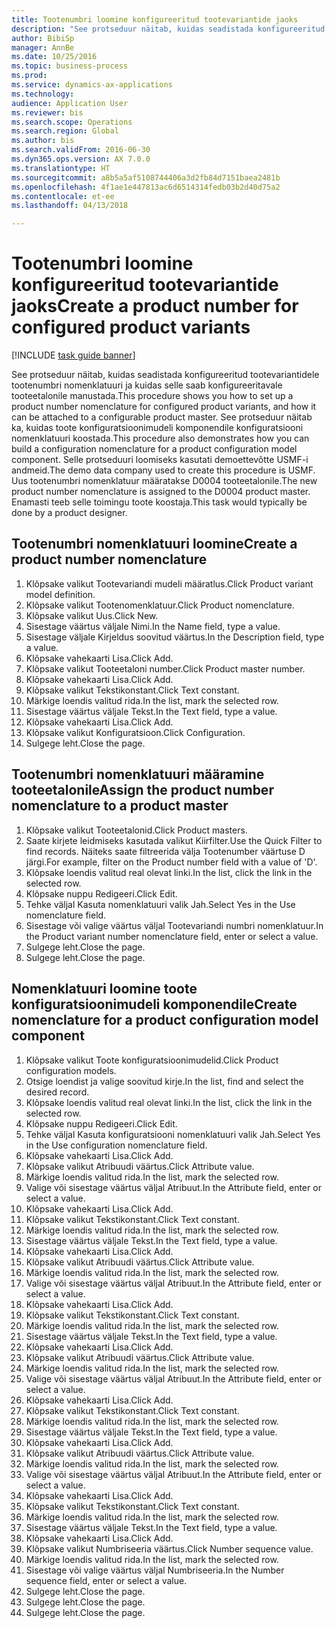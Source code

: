 ```yaml
--- 
title: Tootenumbri loomine konfigureeritud tootevariantide jaoks
description: "See protseduur näitab, kuidas seadistada konfigureeritud tootevariantidele tootenumbri nomenklatuuri ja kuidas selle saab konfigureeritavale tooteetalonile manustada."
author: BibiSp
manager: AnnBe
ms.date: 10/25/2016
ms.topic: business-process
ms.prod: 
ms.service: dynamics-ax-applications
ms.technology: 
audience: Application User
ms.reviewer: bis
ms.search.scope: Operations
ms.search.region: Global
ms.author: bis
ms.search.validFrom: 2016-06-30
ms.dyn365.ops.version: AX 7.0.0
ms.translationtype: HT
ms.sourcegitcommit: a8b5a5af5108744406a3d2fb84d7151baea2481b
ms.openlocfilehash: 4f1ae1e447813ac6d6514314fedb03b2d40d75a2
ms.contentlocale: et-ee
ms.lasthandoff: 04/13/2018

---
```

# <a name="create-a-product-number-for-configured-product-variants"></a><span data-ttu-id="32d54-103">Tootenumbri loomine konfigureeritud tootevariantide jaoks</span><span class="sxs-lookup"><span data-stu-id="32d54-103">Create a product number for configured product variants</span></span>

[!INCLUDE [task guide banner](../../includes/task-guide-banner.md)]

<span data-ttu-id="32d54-104">See protseduur näitab, kuidas seadistada konfigureeritud tootevariantidele tootenumbri nomenklatuuri ja kuidas selle saab konfigureeritavale tooteetalonile manustada.</span><span class="sxs-lookup"><span data-stu-id="32d54-104">This procedure shows you how to set up a product number nomenclature for configured product variants, and how it can be attached to a configurable product master.</span></span> <span data-ttu-id="32d54-105">See protseduur näitab ka, kuidas toote konfiguratsioonimudeli komponendile konfiguratsiooni nomenklatuuri koostada.</span><span class="sxs-lookup"><span data-stu-id="32d54-105">This procedure also demonstrates how you can build a configuration nomenclature for a product configuration model component.</span></span> <span data-ttu-id="32d54-106">Selle protseduuri loomiseks kasutati demoettevõtte USMF-i andmeid.</span><span class="sxs-lookup"><span data-stu-id="32d54-106">The demo data company used to create this procedure is USMF.</span></span> <span data-ttu-id="32d54-107">Uus tootenumbri nomenklatuur määratakse D0004 tooteetalonile.</span><span class="sxs-lookup"><span data-stu-id="32d54-107">The new product number nomenclature is assigned to the D0004 product master.</span></span> <span data-ttu-id="32d54-108">Enamasti teeb selle toimingu toote koostaja.</span><span class="sxs-lookup"><span data-stu-id="32d54-108">This task would typically be done by a product designer.</span></span>


## <a name="create-a-product-number-nomenclature"></a><span data-ttu-id="32d54-109">Tootenumbri nomenklatuuri loomine</span><span class="sxs-lookup"><span data-stu-id="32d54-109">Create a product number nomenclature</span></span>
1. <span data-ttu-id="32d54-110">Klõpsake valikut Tootevariandi mudeli määratlus.</span><span class="sxs-lookup"><span data-stu-id="32d54-110">Click Product variant model definition.</span></span>
2. <span data-ttu-id="32d54-111">Klõpsake valikut Tootenomenklatuur.</span><span class="sxs-lookup"><span data-stu-id="32d54-111">Click Product nomenclature.</span></span>
3. <span data-ttu-id="32d54-112">Klõpsake valikut Uus.</span><span class="sxs-lookup"><span data-stu-id="32d54-112">Click New.</span></span>
4. <span data-ttu-id="32d54-113">Sisestage väärtus väljale Nimi.</span><span class="sxs-lookup"><span data-stu-id="32d54-113">In the Name field, type a value.</span></span>
5. <span data-ttu-id="32d54-114">Sisestage väljale Kirjeldus soovitud väärtus.</span><span class="sxs-lookup"><span data-stu-id="32d54-114">In the Description field, type a value.</span></span>
6. <span data-ttu-id="32d54-115">Klõpsake vahekaarti Lisa.</span><span class="sxs-lookup"><span data-stu-id="32d54-115">Click Add.</span></span>
7. <span data-ttu-id="32d54-116">Klõpsake valikut Tooteetaloni number.</span><span class="sxs-lookup"><span data-stu-id="32d54-116">Click Product master number.</span></span>
8. <span data-ttu-id="32d54-117">Klõpsake vahekaarti Lisa.</span><span class="sxs-lookup"><span data-stu-id="32d54-117">Click Add.</span></span>
9. <span data-ttu-id="32d54-118">Klõpsake valikut Tekstikonstant.</span><span class="sxs-lookup"><span data-stu-id="32d54-118">Click Text constant.</span></span>
10. <span data-ttu-id="32d54-119">Märkige loendis valitud rida.</span><span class="sxs-lookup"><span data-stu-id="32d54-119">In the list, mark the selected row.</span></span>
11. <span data-ttu-id="32d54-120">Sisestage väärtus väljale Tekst.</span><span class="sxs-lookup"><span data-stu-id="32d54-120">In the Text field, type a value.</span></span>
12. <span data-ttu-id="32d54-121">Klõpsake vahekaarti Lisa.</span><span class="sxs-lookup"><span data-stu-id="32d54-121">Click Add.</span></span>
13. <span data-ttu-id="32d54-122">Klõpsake valikut Konfiguratsioon.</span><span class="sxs-lookup"><span data-stu-id="32d54-122">Click Configuration.</span></span>
14. <span data-ttu-id="32d54-123">Sulgege leht.</span><span class="sxs-lookup"><span data-stu-id="32d54-123">Close the page.</span></span>

## <a name="assign-the-product-number-nomenclature-to-a-product-master"></a><span data-ttu-id="32d54-124">Tootenumbri nomenklatuuri määramine tooteetalonile</span><span class="sxs-lookup"><span data-stu-id="32d54-124">Assign the product number nomenclature to a product master</span></span>
1. <span data-ttu-id="32d54-125">Klõpsake valikut Tooteetalonid.</span><span class="sxs-lookup"><span data-stu-id="32d54-125">Click Product masters.</span></span>
2. <span data-ttu-id="32d54-126">Saate kirjete leidmiseks kasutada valikut Kiirfilter.</span><span class="sxs-lookup"><span data-stu-id="32d54-126">Use the Quick Filter to find records.</span></span> <span data-ttu-id="32d54-127">Näiteks saate filtreerida välja Tootenumber väärtuse D järgi.</span><span class="sxs-lookup"><span data-stu-id="32d54-127">For example, filter on the Product number field with a value of 'D'.</span></span>
3. <span data-ttu-id="32d54-128">Klõpsake loendis valitud real olevat linki.</span><span class="sxs-lookup"><span data-stu-id="32d54-128">In the list, click the link in the selected row.</span></span>
4. <span data-ttu-id="32d54-129">Klõpsake nuppu Redigeeri.</span><span class="sxs-lookup"><span data-stu-id="32d54-129">Click Edit.</span></span>
5. <span data-ttu-id="32d54-130">Tehke väljal Kasuta nomenklatuuri valik Jah.</span><span class="sxs-lookup"><span data-stu-id="32d54-130">Select Yes in the Use nomenclature field.</span></span>
6. <span data-ttu-id="32d54-131">Sisestage või valige väärtus väljal Tootevariandi numbri nomenklatuur.</span><span class="sxs-lookup"><span data-stu-id="32d54-131">In the Product variant number nomenclature field, enter or select a value.</span></span>
7. <span data-ttu-id="32d54-132">Sulgege leht.</span><span class="sxs-lookup"><span data-stu-id="32d54-132">Close the page.</span></span>
8. <span data-ttu-id="32d54-133">Sulgege leht.</span><span class="sxs-lookup"><span data-stu-id="32d54-133">Close the page.</span></span>

## <a name="create-nomenclature-for-a-product-configuration-model-component"></a><span data-ttu-id="32d54-134">Nomenklatuuri loomine toote konfiguratsioonimudeli komponendile</span><span class="sxs-lookup"><span data-stu-id="32d54-134">Create nomenclature for a product configuration model component</span></span>
1. <span data-ttu-id="32d54-135">Klõpsake valikut Toote konfiguratsioonimudelid.</span><span class="sxs-lookup"><span data-stu-id="32d54-135">Click Product configuration models.</span></span>
2. <span data-ttu-id="32d54-136">Otsige loendist ja valige soovitud kirje.</span><span class="sxs-lookup"><span data-stu-id="32d54-136">In the list, find and select the desired record.</span></span>
3. <span data-ttu-id="32d54-137">Klõpsake loendis valitud real olevat linki.</span><span class="sxs-lookup"><span data-stu-id="32d54-137">In the list, click the link in the selected row.</span></span>
4. <span data-ttu-id="32d54-138">Klõpsake nuppu Redigeeri.</span><span class="sxs-lookup"><span data-stu-id="32d54-138">Click Edit.</span></span>
5. <span data-ttu-id="32d54-139">Tehke väljal Kasuta konfiguratsiooni nomenklatuuri valik Jah.</span><span class="sxs-lookup"><span data-stu-id="32d54-139">Select Yes in the Use configuration nomenclature field.</span></span>
6. <span data-ttu-id="32d54-140">Klõpsake vahekaarti Lisa.</span><span class="sxs-lookup"><span data-stu-id="32d54-140">Click Add.</span></span>
7. <span data-ttu-id="32d54-141">Klõpsake valikut Atribuudi väärtus.</span><span class="sxs-lookup"><span data-stu-id="32d54-141">Click Attribute value.</span></span>
8. <span data-ttu-id="32d54-142">Märkige loendis valitud rida.</span><span class="sxs-lookup"><span data-stu-id="32d54-142">In the list, mark the selected row.</span></span>
9. <span data-ttu-id="32d54-143">Valige või sisestage väärtus väljal Atribuut.</span><span class="sxs-lookup"><span data-stu-id="32d54-143">In the Attribute field, enter or select a value.</span></span>
10. <span data-ttu-id="32d54-144">Klõpsake vahekaarti Lisa.</span><span class="sxs-lookup"><span data-stu-id="32d54-144">Click Add.</span></span>
11. <span data-ttu-id="32d54-145">Klõpsake valikut Tekstikonstant.</span><span class="sxs-lookup"><span data-stu-id="32d54-145">Click Text constant.</span></span>
12. <span data-ttu-id="32d54-146">Märkige loendis valitud rida.</span><span class="sxs-lookup"><span data-stu-id="32d54-146">In the list, mark the selected row.</span></span>
13. <span data-ttu-id="32d54-147">Sisestage väärtus väljale Tekst.</span><span class="sxs-lookup"><span data-stu-id="32d54-147">In the Text field, type a value.</span></span>
14. <span data-ttu-id="32d54-148">Klõpsake vahekaarti Lisa.</span><span class="sxs-lookup"><span data-stu-id="32d54-148">Click Add.</span></span>
15. <span data-ttu-id="32d54-149">Klõpsake valikut Atribuudi väärtus.</span><span class="sxs-lookup"><span data-stu-id="32d54-149">Click Attribute value.</span></span>
16. <span data-ttu-id="32d54-150">Märkige loendis valitud rida.</span><span class="sxs-lookup"><span data-stu-id="32d54-150">In the list, mark the selected row.</span></span>
17. <span data-ttu-id="32d54-151">Valige või sisestage väärtus väljal Atribuut.</span><span class="sxs-lookup"><span data-stu-id="32d54-151">In the Attribute field, enter or select a value.</span></span>
18. <span data-ttu-id="32d54-152">Klõpsake vahekaarti Lisa.</span><span class="sxs-lookup"><span data-stu-id="32d54-152">Click Add.</span></span>
19. <span data-ttu-id="32d54-153">Klõpsake valikut Tekstikonstant.</span><span class="sxs-lookup"><span data-stu-id="32d54-153">Click Text constant.</span></span>
20. <span data-ttu-id="32d54-154">Märkige loendis valitud rida.</span><span class="sxs-lookup"><span data-stu-id="32d54-154">In the list, mark the selected row.</span></span>
21. <span data-ttu-id="32d54-155">Sisestage väärtus väljale Tekst.</span><span class="sxs-lookup"><span data-stu-id="32d54-155">In the Text field, type a value.</span></span>
22. <span data-ttu-id="32d54-156">Klõpsake vahekaarti Lisa.</span><span class="sxs-lookup"><span data-stu-id="32d54-156">Click Add.</span></span>
23. <span data-ttu-id="32d54-157">Klõpsake valikut Atribuudi väärtus.</span><span class="sxs-lookup"><span data-stu-id="32d54-157">Click Attribute value.</span></span>
24. <span data-ttu-id="32d54-158">Märkige loendis valitud rida.</span><span class="sxs-lookup"><span data-stu-id="32d54-158">In the list, mark the selected row.</span></span>
25. <span data-ttu-id="32d54-159">Valige või sisestage väärtus väljal Atribuut.</span><span class="sxs-lookup"><span data-stu-id="32d54-159">In the Attribute field, enter or select a value.</span></span>
26. <span data-ttu-id="32d54-160">Klõpsake vahekaarti Lisa.</span><span class="sxs-lookup"><span data-stu-id="32d54-160">Click Add.</span></span>
27. <span data-ttu-id="32d54-161">Klõpsake valikut Tekstikonstant.</span><span class="sxs-lookup"><span data-stu-id="32d54-161">Click Text constant.</span></span>
28. <span data-ttu-id="32d54-162">Märkige loendis valitud rida.</span><span class="sxs-lookup"><span data-stu-id="32d54-162">In the list, mark the selected row.</span></span>
29. <span data-ttu-id="32d54-163">Sisestage väärtus väljale Tekst.</span><span class="sxs-lookup"><span data-stu-id="32d54-163">In the Text field, type a value.</span></span>
30. <span data-ttu-id="32d54-164">Klõpsake vahekaarti Lisa.</span><span class="sxs-lookup"><span data-stu-id="32d54-164">Click Add.</span></span>
31. <span data-ttu-id="32d54-165">Klõpsake valikut Atribuudi väärtus.</span><span class="sxs-lookup"><span data-stu-id="32d54-165">Click Attribute value.</span></span>
32. <span data-ttu-id="32d54-166">Märkige loendis valitud rida.</span><span class="sxs-lookup"><span data-stu-id="32d54-166">In the list, mark the selected row.</span></span>
33. <span data-ttu-id="32d54-167">Valige või sisestage väärtus väljal Atribuut.</span><span class="sxs-lookup"><span data-stu-id="32d54-167">In the Attribute field, enter or select a value.</span></span>
34. <span data-ttu-id="32d54-168">Klõpsake vahekaarti Lisa.</span><span class="sxs-lookup"><span data-stu-id="32d54-168">Click Add.</span></span>
35. <span data-ttu-id="32d54-169">Klõpsake valikut Tekstikonstant.</span><span class="sxs-lookup"><span data-stu-id="32d54-169">Click Text constant.</span></span>
36. <span data-ttu-id="32d54-170">Märkige loendis valitud rida.</span><span class="sxs-lookup"><span data-stu-id="32d54-170">In the list, mark the selected row.</span></span>
37. <span data-ttu-id="32d54-171">Sisestage väärtus väljale Tekst.</span><span class="sxs-lookup"><span data-stu-id="32d54-171">In the Text field, type a value.</span></span>
38. <span data-ttu-id="32d54-172">Klõpsake vahekaarti Lisa.</span><span class="sxs-lookup"><span data-stu-id="32d54-172">Click Add.</span></span>
39. <span data-ttu-id="32d54-173">Klõpsake valikut Numbriseeria väärtus.</span><span class="sxs-lookup"><span data-stu-id="32d54-173">Click Number sequence value.</span></span>
40. <span data-ttu-id="32d54-174">Märkige loendis valitud rida.</span><span class="sxs-lookup"><span data-stu-id="32d54-174">In the list, mark the selected row.</span></span>
41. <span data-ttu-id="32d54-175">Sisestage või valige väärtus väljal Numbriseeria.</span><span class="sxs-lookup"><span data-stu-id="32d54-175">In the Number sequence field, enter or select a value.</span></span>
42. <span data-ttu-id="32d54-176">Sulgege leht.</span><span class="sxs-lookup"><span data-stu-id="32d54-176">Close the page.</span></span>
43. <span data-ttu-id="32d54-177">Sulgege leht.</span><span class="sxs-lookup"><span data-stu-id="32d54-177">Close the page.</span></span>
44. <span data-ttu-id="32d54-178">Sulgege leht.</span><span class="sxs-lookup"><span data-stu-id="32d54-178">Close the page.</span></span>


